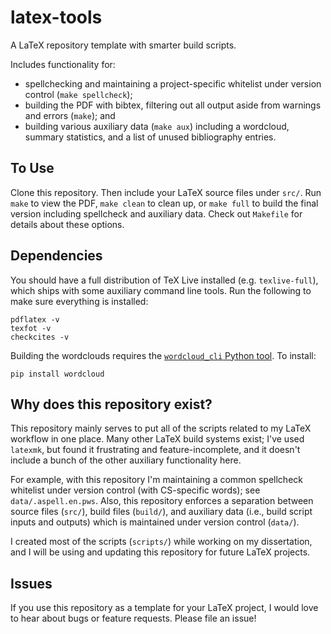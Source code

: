 # latex-tools

A LaTeX repository template with smarter build scripts.

Includes functionality for:
- spellchecking and maintaining a project-specific whitelist under version control (`make spellcheck`);
- building the PDF with bibtex, filtering out all output aside from warnings and errors (`make`); and
- building various auxiliary data (`make aux`) including a wordcloud, summary statistics, and a list of unused bibliography entries.

## To Use

Clone this repository. Then include your LaTeX source files under `src/`. Run `make` to view the PDF, `make clean` to clean up, or `make full` to build the final version including spellcheck and auxiliary data. Check out `Makefile` for details about these options.

## Dependencies

You should have a full distribution of TeX Live installed (e.g. `texlive-full`), which ships with some auxiliary command line tools. Run the following to make sure everything is installed:
```
pdflatex -v
texfot -v
checkcites -v
```

Building the wordclouds requires the [`wordcloud_cli` Python tool](https://github.com/amueller/word_cloud). To install:
```
pip install wordcloud
```

## Why does this repository exist?

This repository mainly serves to put all of the scripts related to my LaTeX workflow in one place. Many other LaTeX build systems exist; I've used `latexmk`, but found it frustrating and feature-incomplete, and it doesn't include a bunch of the other auxiliary functionality here.

For example, with this repository I'm maintaining a common spellcheck whitelist under version control (with CS-specific words); see `data/.aspell.en.pws`.
Also, this repository enforces a separation between source files (`src/`), build files (`build/`), and auxiliary data (i.e., build script inputs and outputs) which is maintained under version control (`data/`).

I created most of the scripts (`scripts/`) while working on my dissertation, and I will be using and updating this repository for future LaTeX projects.

## Issues

If you use this repository as a template for your LaTeX project, I would love to hear about bugs or feature requests. Please file an issue!
